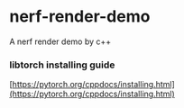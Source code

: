 # nerf-render-demo
A nerf render demo by c++



### libtorch installing guide

[https://pytorch.org/cppdocs/installing.html](https://pytorch.org/cppdocs/installing.html)